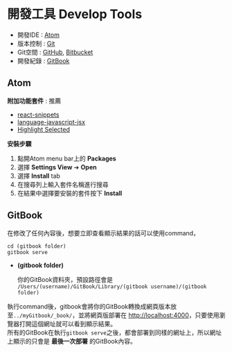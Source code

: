 # 開發工具 Develop Tools

* 開發IDE : [Atom](https://atom.io/)
* 版本控制 : [Git](https://git-scm.com/)
* Git空間 : [GitHub](https://github.com/), [Bitbucket](https://bitbucket.org/)
* 開發紀錄 : [GitBook](https://www.gitbook.com/)

## Atom

**附加功能套件** : 推薦

* [react-snippets](https://atom.io/packages/react-snippets)
* [language-javascript-jsx](https://atom.io/packages/language-javascript-jsx)
* [Highlight Selected](https://atom.io/packages/highlight-selected)

**安裝步驟**

1. 點開Atom menu bar上的 **Packages**
2. 選擇 **Settings View** ➔ **Open**
3. 選擇 **Install** tab
4. 在搜尋列上輸入套件名稱進行搜尋
5. 在結果中選擇要安裝的套件按下 **Install**

## GitBook

在修改了任何內容後，想要立即查看顯示結果的話可以使用command，

```
cd (gitbook folder)
gitbook serve
```

* **(gitbook folder)**

    你的GitBook資料夾，預設路徑會是 `/Users/(username)/GitBook/Library/(gitbook username)/(gitbook folder)`

執行command後，gitbook會將你的GitBook轉換成網頁版本放至`../myGitbook/_book/`，並將網頁版部署在 [http://localhost:4000](http://localhost:4000)，只要使用瀏覽器打開這個網址就可以看到顯示結果。<br/>
所有的GitBook在執行`gitbook serve`之後，都會部署到同樣的網址上，所以網址上顯示的只會是 **最後一次部署** 的GitBook內容。
